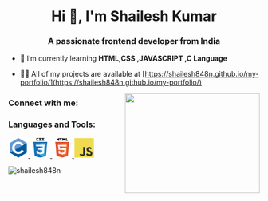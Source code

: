 <h1 align="center">Hi 👋, I'm Shailesh Kumar</h1>
<h3 align="center">A passionate frontend developer from India</h3>

- 🌱 I’m currently learning **HTML,CSS ,JAVASCRIPT ,C Language**

- 👨‍💻 All of my projects are available at [https://shailesh848n.github.io/my-portfolio/](https://shailesh848n.github.io/my-portfolio/)
<p><img align="right" src="https://www.skillprompt.com/assets/academics_page/web%20dev/web-development.webp" width="270" height="200"/></p>
<h3 align="left">Connect with me:</h3>
<p align="left">
</p>

<h3 align="left">Languages and Tools:</h3>
<p align="left"> <a href="https://www.cprogramming.com/" target="_blank" rel="noreferrer"> <img src="https://raw.githubusercontent.com/devicons/devicon/master/icons/c/c-original.svg" alt="c" width="40" height="40"/> </a> <a href="https://www.w3schools.com/css/" target="_blank" rel="noreferrer"> <img src="https://raw.githubusercontent.com/devicons/devicon/master/icons/css3/css3-original-wordmark.svg" alt="css3" width="40" height="40"/> </a> <a href="https://www.w3.org/html/" target="_blank" rel="noreferrer"> <img src="https://raw.githubusercontent.com/devicons/devicon/master/icons/html5/html5-original-wordmark.svg" alt="html5" width="40" height="40"/> </a> <a href="https://developer.mozilla.org/en-US/docs/Web/JavaScript" target="_blank" rel="noreferrer"> <img src="https://raw.githubusercontent.com/devicons/devicon/master/icons/javascript/javascript-original.svg" alt="javascript" width="40" height="40"/> </a> </p>

<p><img align="left" src="https://github-readme-stats.vercel.app/api/top-langs?username=shailesh848n&show_icons=true&locale=en&layout=compact" alt="shailesh848n" /></p>






